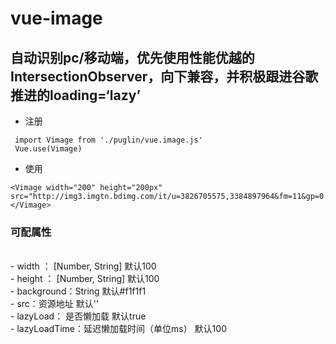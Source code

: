 # vue-image 
## 自动识别pc/移动端，优先使用性能优越的IntersectionObserver，向下兼容，并积极跟进谷歌推进的loading=‘lazy’

 - 注册
```
 import Vimage from './puglin/vue.image.js'
 Vue.use(Vimage)
 ```

 - 使用
```
<Vimage width="200" height="200px" src="http://img3.imgtn.bdimg.com/it/u=3826705575,3384897964&fm=11&gp=0.jpg"></Vimage>
```

### 可配属性
<br>
 - width ： [Number, String] 默认100
 <br>
 - height ： [Number, String] 默认100
 <br>
 - background：String 默认#f1f1f1
 <br>
 - src：资源地址 默认''
 <br>
 - lazyLoad： 是否懒加载 默认true
 <br>
 - lazyLoadTime：延迟懒加载时间（单位ms） 默认100
 <br>

